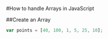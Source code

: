 #How to handle Arrays in JavaScript

##Create an Array
```javascript
var points = [40, 100, 1, 5, 25, 10];
```
